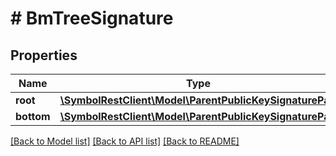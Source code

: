 # # BmTreeSignature

## Properties

Name | Type | Description | Notes
------------ | ------------- | ------------- | -------------
**root** | [**\SymbolRestClient\Model\ParentPublicKeySignaturePair**](ParentPublicKeySignaturePair.md) |  |
**bottom** | [**\SymbolRestClient\Model\ParentPublicKeySignaturePair**](ParentPublicKeySignaturePair.md) |  |

[[Back to Model list]](../../README.md#models) [[Back to API list]](../../README.md#endpoints) [[Back to README]](../../README.md)
